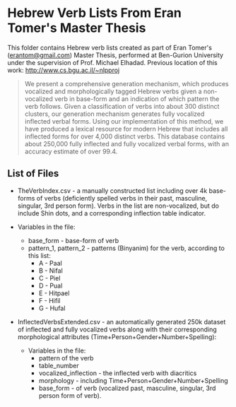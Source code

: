 # Hebrew Verb Lists From Eran Tomer's Master Thesis

This folder contains Hebrew verb lists created as part of Eran Tomer's (erantom@gmail.com) Master Thesis,
performed at Ben-Gurion University under the supervision of Prof. Michael Elhadad.
Previous location of this work:
http://www.cs.bgu.ac.il/~nlpproj

> We present a comprehensive generation mechanism, 
> which produces vocalized and morphologically tagged Hebrew verbs given a non-vocalized verb 
> in base-form and an indication of which pattern the verb follows. 
> Given a classification of verbs into about 300 distinct clusters, 
> our generation mechanism generates fully vocalized inflected verbal forms. 
> Using our implementation of this method, we have produced a lexical resource for modern Hebrew 
> that includes all inflected forms for over 4,000 distinct verbs. 
> This database contains about 250,000 fully inflected and fully vocalized verbal forms, 
> with an accuracy estimate of over 99.4.


## List of Files
* TheVerbIndex.csv - a manually constructed list including over 4k base-forms of
verbs (deficiently spelled verbs in their past, masculine, singular, 3rd person form). Verbs
in the list are non-vocalized, but do include Shin dots, and a corresponding inflection table
indicator.

 * Variables in the file:
   * base_form - base-form of verb
   * pattern_1, pattern_2 - patterns (Binyanim) for the verb, according to this list:
     * A - Paal
     * B - Nifal
     * C - Piel
     * D - Pual
     * E - Hitpael
     * F - Hifil
     * G - Hufal

* InflectedVerbsExtended.csv - an automatically generated 250k dataset of inflected and
fully vocalized verbs along with their corresponding morphological attributes
(Time+Person+Gender+Number+Spelling):
  * Variables in the file:
    * pattern of the verb
    * table_number
    * vocalized_inflection - the inflected verb with diacritics
    * morphology - including Time+Person+Gender+Number+Spelling
    * base_form - of verb (vocalized past, masculine, singular, 3rd person form of verb).



